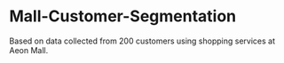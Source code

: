 # Mall-Customer-Segmentation
Based on data collected from 200 customers using shopping services at Aeon Mall.
